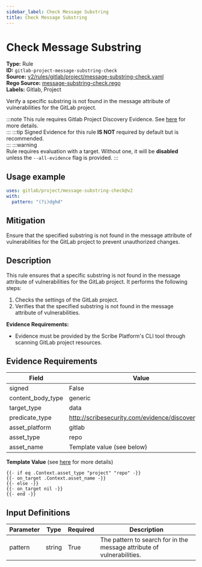 ```yaml
---
sidebar_label: Check Message Substring
title: Check Message Substring
---  
```

# Check Message Substring  
**Type:** Rule  
**ID:** `gitlab-project-message-substring-check`  
**Source:** [v2/rules/gitlab/project/message-substring-check.yaml](https://github.com/scribe-public/sample-policies/blob/main/v2/rules/gitlab/project/message-substring-check.yaml)  
**Rego Source:** [message-substring-check.rego](https://github.com/scribe-public/sample-policies/blob/main/v2/rules/gitlab/project/message-substring-check.rego)  
**Labels:** Gitlab, Project  

Verify a specific substring is not found in the message attribute of vulnerabilities for the GitLab project.

:::note 
This rule requires Gitlab Project Discovery Evidence. See [here](/docs/platforms/discover#gitlab-discovery) for more details.  
::: 
:::tip 
Signed Evidence for this rule **IS NOT** required by default but is recommended.  
::: 
:::warning  
Rule requires evaluation with a target. Without one, it will be **disabled** unless the `--all-evidence` flag is provided.
::: 

## Usage example

```yaml
uses: gitlab/project/message-substring-check@v2
with:
  pattern: "(?i)dghd"
```

## Mitigation  
Ensure that the specified substring is not found in the message attribute of vulnerabilities for the GitLab project to prevent unauthorized changes.


## Description  
This rule ensures that a specific substring is not found in the message attribute of vulnerabilities for the GitLab project.
It performs the following steps:

1. Checks the settings of the GitLab project.
2. Verifies that the specified substring is not found in the message attribute of vulnerabilities.

**Evidence Requirements:**
- Evidence must be provided by the Scribe Platform's CLI tool through scanning GitLab project resources.

## Evidence Requirements  
| Field | Value |
|-------|-------|
| signed | False |
| content_body_type | generic |
| target_type | data |
| predicate_type | http://scribesecurity.com/evidence/discovery/v0.1 |
| asset_platform | gitlab |
| asset_type | repo |
| asset_name | Template value (see below) |

**Template Value** (see [here](/docs/valint/initiatives#template-arguments) for more details)

```
{{- if eq .Context.asset_type "project" "repo" -}}
{{- on_target .Context.asset_name -}}
{{- else -}}
{{- on_target nil -}}
{{- end -}}
```

## Input Definitions  
| Parameter | Type | Required | Description |
|-----------|------|----------|-------------|
| pattern | string | True | The pattern to search for in the message attribute of vulnerabilities. |


